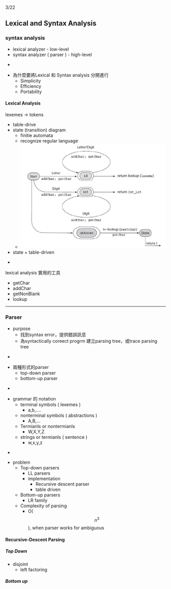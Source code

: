 3/22

## Lexical and Syntax Analysis

### syntax analysis

* lexical analyzer - low-level
* syntax analyzer \( parser \) - high-level

-

* 為什麼要將Lexical 和 Syntax analysis 分開進行
  * Simplicity
  * Efficiency
  * Portability

#### Lexical Analysis

lexemes -&gt; tokens

* table-drive
* state \(transition\) diagram
  * finitie automata
  * recognize regular language
  * ![](/assets/state-diagram.png)
* state + table-driven 

-

lexical analysis 實用的工具

* getChar
* addChar
* getNonBlank
* lookup

---

### Parser

* purpose
  * 找到syntax error，提供錯誤訊息
  * 為syntactically coreect progrm 建立parsing tree，或trace parsing tree

-

* 兩種形式的parser
  * top-down parser
  * bottom-up parser

-

* grammar 的 notation
  * terminal symbols \( lexemes \)
    * a,b,....
  * nonterminal symbols \( abstractions \)
    * A,B,...
  * Termianls or nontermianls
    * W,X,Y,Z
  * strings or termianls \( sentence \)
    * w,x,y,z

-

* problem
  * Top-down parsers
    * LL parsers
    * implementation
      * Recursive descent parser
      * table driven
  * Bottom-up parsers
    * LR family
  * Complexity of parsing
    * O\($$n^3$$\), when parser works for ambiguous

#### Recursive-Descent Parsing

##### Top Down

* disjoint
  * left factoring

##### Bottom up



